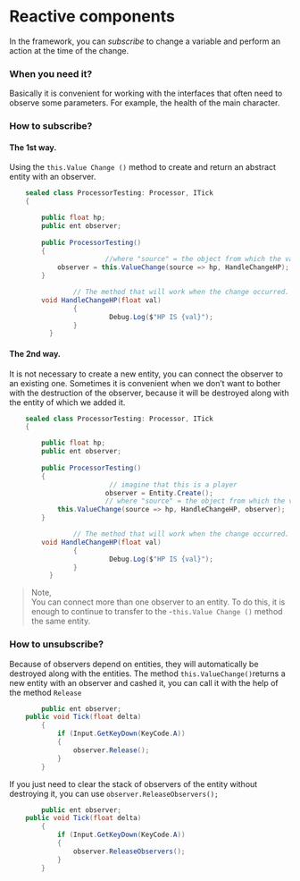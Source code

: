 #  Reactive components
In the framework, you can _subscribe_ to change a variable and perform an action at the time of the change.

### When you need it?
Basically it is convenient for working with the interfaces that often need to observe some parameters. For example, the health of the main character.

### How to subscribe?
#### The 1st way.
Using the ```this.Value Change ()``` method to create and return an abstract entity with an observer.
```csharp
	sealed class ProcessorTesting: Processor, ITick
	{

		public float hp;
		public ent observer;
		
		public ProcessorTesting()
		{
                        //where "source" = the object from which the variable is taken
			observer = this.ValueChange(source => hp, HandleChangeHP);
		}

                // The method that will work when the change occurred. Returns the changed value.
		void HandleChangeHP(float val) 
                {
                         Debug.Log($"HP IS {val}"); 
                }
          }

```
#### The 2nd way.
It is not necessary to create a new entity, you can connect the observer to an existing one. Sometimes it is convenient when we don’t want to bother with the destruction of the observer, because it will be destroyed along with the entity of which we added it. 
```csharp
	sealed class ProcessorTesting: Processor, ITick
	{

		public float hp;
		public ent observer;
		
		public ProcessorTesting()
		{
                         // imagine that this is a player
                        observer = Entity.Create();
                        // where "source" = the object from which the variable is taken
			this.ValueChange(source => hp, HandleChangeHP, observer);
		}

                // The method that will work when the change occurred. Returns the changed value.
		void HandleChangeHP(float val) 
                {
                         Debug.Log($"HP IS {val}"); 
                }
          }

```
> Note,  
You can connect more than one observer to an entity. To do this, it is enough to continue to transfer to the -```this.Value Change ()``` method the same entity.

### How to unsubscribe?
Because of observers depend on entities, they will automatically be destroyed along with the entities.
The method ```this.ValueChange()```returns a new entity with an observer and cashed it, you can call it with the help of the method ```Release```

```csharp
        public ent observer;
	public void Tick(float delta)
		{
			if (Input.GetKeyDown(KeyCode.A))
			{
				observer.Release();
			}
		}
```
If you just need to clear the stack of observers of the entity without destroying it, you can use
```observer.ReleaseObservers();```
```csharp
        public ent observer;
	public void Tick(float delta)
		{
			if (Input.GetKeyDown(KeyCode.A))
			{
				observer.ReleaseObservers();
			}
		}
```